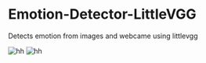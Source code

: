 # Emotion-Detector-LittleVGG
Detects emotion from images and webcame using littlevgg

![hh](img.jpg)
![hh](img1.jpg)

